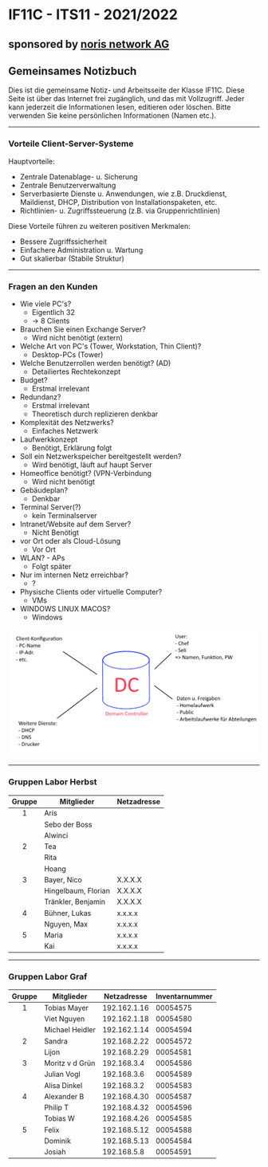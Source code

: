 # IF11C - ITS11 - 2021/2022

## sponsored by [noris network AG](https://www.noris.de/)

## Gemeinsames Notizbuch

Dies ist die gemeinsame Notiz- und Arbeitsseite der Klasse IF11C. Diese Seite ist über das Internet frei zugänglich, und das mit Vollzugriff.
Jeder kann jederzeit die Informationen lesen, editieren oder löschen. Bitte verwenden Sie keine persönlichen Informationen (Namen etc.).

---

### Vorteile Client-Server-Systeme

Hauptvorteile:

- Zentrale Datenablage- u. Sicherung
- Zentrale Benutzerverwaltung
- Serverbasierte Dienste u. Anwendungen,
  wie z.B. Druckdienst, Maildienst, DHCP,
  Distribution von Installationspaketen, etc.
- Richtlinien- u. Zugriffssteuerung
  (z.B. via Gruppenrichtlinien)

Diese Vorteile führen zu weiteren positiven Merkmalen:

- Bessere Zugriffssicherheit
- Einfachere Administration u. Wartung
- Gut skalierbar (Stabile Struktur)

---

### Fragen an den Kunden

- Wie viele PC's?
  - Eigentlich 32
  - -> 8 Clients
- Brauchen Sie einen Exchange Server?
  - Wird nicht benötigt (extern)
- Welche Art von PC's (Tower, Workstation, Thin Client)?
  - Desktop-PCs (Tower)
- Welche Benutzerrollen werden benötigt? (AD)
  - Detailiertes Rechtekonzept
- Budget?
  - Erstmal irrelevant
- Redundanz?
  - Erstmal irrelevant
  - Theoretisch durch replizieren denkbar
- Komplexität des Netzwerks?
  - Einfaches Netzwerk
- Laufwerkkonzept
  - Benötigt, Erklärung folgt
- Soll ein Netzwerkspeicher bereitgestellt werden?
  - Wird benötigt, läuft auf haupt Server
- Homeoffice benötigt? (VPN-Verbindung
  - Wird nicht benötigt
- Gebäudeplan?
  - Denkbar
- Terminal Server(?)
  - kein Terminalserver
- Intranet/Website auf dem Server?
  - Nicht Benötigt
- vor Ort oder als Cloud-Lösung
  - Vor Ort
- WLAN? - APs
  - Folgt später
- Nur im internen Netz erreichbar?
  - ?
- Physische Clients oder virtuelle Computer?
  - VMs
- WINDOWS LINUX MACOS?
  - Windows

![Serverplanung.png](image/.mitschrift/Serverplanung.png)

---

### Gruppen Labor Herbst

| Gruppe | Mitglieder          | Netzadresse |
| :----: | ------------------- | ----------- |
|   1   | Aris                |             |
|       | Sebo der Boss       |             |
|       | Alwinci             |             |
|   2   | Tea                 |             |
|       | Rita                |             |
|       | Hoang               |             |
|   3   | Bayer, Nico         | X.X.X.X     |
|       | Hingelbaum, Florian | X.X.X.X     |
|       | Tränkler, Benjamin | X.X.X.X     |
|   4   | Bühner, Lukas      | x.x.x.x     |
|       | Nguyen, Max         | x.x.x.x     |
|   5   | Maria               | x.x.x.x     |
|       | Kai                 | x.x.x.x     |

---

### Gruppen Labor Graf

| Gruppe | Mitglieder       | Netzadresse  | Inventarnummer |
| :----: | ---------------- | ------------ | -------------- |
|   1   | Tobias Mayer     | 192.162.1.16 | 00054575       |
|       | Viet Nguyen      | 192.162.1.18 | 00054580       |
|       | Michael Heidler  | 192.162.1.14 | 00054594       |
|   2   | Sandra           | 192.168.2.22 | 00054572       |
|       | Lijon            | 192.168.2.29 | 00054581       |
|   3   | Moritz v d Grün | 192.168.3.4  | 00054586       |
|       | Julian Vogl      | 192.168.3.6  | 00054589       |
|       | Alisa Dinkel     | 192.168.3.2  | 00054583       |
|   4   | Alexander B      | 192.168.4.30 | 00054587       |
|       | Philip T         | 192.168.4.32 | 00054596       |
|       | Tobias W         | 192.168.4.26 | 00054585       |
|   5   | Felix            | 192.168.5.12 | 00054588       |
|       | Dominik          | 192.168.5.13 | 00054584       |
|       | Josiah           | 192.168.5.8  | 00054591       |
